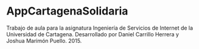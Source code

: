 # AppCartagenaSolidaria
Trabajo de aula para la asignatura Ingeniería de Servicios de Internet de la Universidad de Cartagena. Desarrollado por Daniel Carrillo Herrera y Joshua Marimón Puello. 2015.
